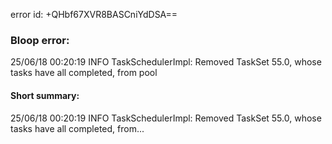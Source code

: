 error id: +QHbf67XVR8BASCniYdDSA==
### Bloop error:

25/06/18 00:20:19 INFO TaskSchedulerImpl: Removed TaskSet 55.0, whose tasks have all completed, from pool
#### Short summary: 

25/06/18 00:20:19 INFO TaskSchedulerImpl: Removed TaskSet 55.0, whose tasks have all completed, from...